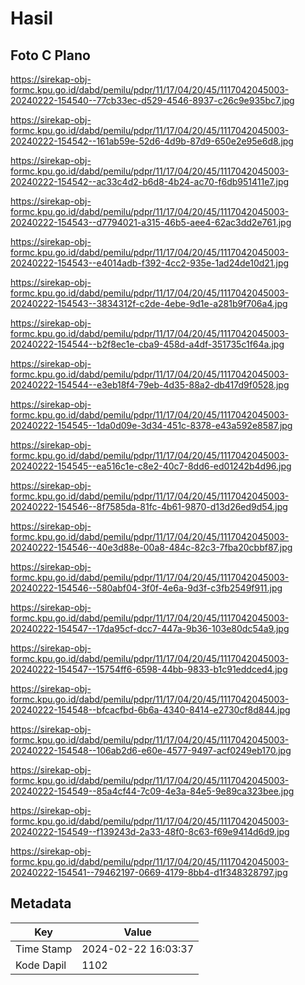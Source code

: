 # Hasil

## Foto C Plano

https://sirekap-obj-formc.kpu.go.id/dabd/pemilu/pdpr/11/17/04/20/45/1117042045003-20240222-154540--77cb33ec-d529-4546-8937-c26c9e935bc7.jpg

https://sirekap-obj-formc.kpu.go.id/dabd/pemilu/pdpr/11/17/04/20/45/1117042045003-20240222-154542--161ab59e-52d6-4d9b-87d9-650e2e95e6d8.jpg

https://sirekap-obj-formc.kpu.go.id/dabd/pemilu/pdpr/11/17/04/20/45/1117042045003-20240222-154542--ac33c4d2-b6d8-4b24-ac70-f6db951411e7.jpg

https://sirekap-obj-formc.kpu.go.id/dabd/pemilu/pdpr/11/17/04/20/45/1117042045003-20240222-154543--d7794021-a315-46b5-aee4-62ac3dd2e761.jpg

https://sirekap-obj-formc.kpu.go.id/dabd/pemilu/pdpr/11/17/04/20/45/1117042045003-20240222-154543--e4014adb-f392-4cc2-935e-1ad24de10d21.jpg

https://sirekap-obj-formc.kpu.go.id/dabd/pemilu/pdpr/11/17/04/20/45/1117042045003-20240222-154543--3834312f-c2de-4ebe-9d1e-a281b9f706a4.jpg

https://sirekap-obj-formc.kpu.go.id/dabd/pemilu/pdpr/11/17/04/20/45/1117042045003-20240222-154544--b2f8ec1e-cba9-458d-a4df-351735c1f64a.jpg

https://sirekap-obj-formc.kpu.go.id/dabd/pemilu/pdpr/11/17/04/20/45/1117042045003-20240222-154544--e3eb18f4-79eb-4d35-88a2-db417d9f0528.jpg

https://sirekap-obj-formc.kpu.go.id/dabd/pemilu/pdpr/11/17/04/20/45/1117042045003-20240222-154545--1da0d09e-3d34-451c-8378-e43a592e8587.jpg

https://sirekap-obj-formc.kpu.go.id/dabd/pemilu/pdpr/11/17/04/20/45/1117042045003-20240222-154545--ea516c1e-c8e2-40c7-8dd6-ed01242b4d96.jpg

https://sirekap-obj-formc.kpu.go.id/dabd/pemilu/pdpr/11/17/04/20/45/1117042045003-20240222-154546--8f7585da-81fc-4b61-9870-d13d26ed9d54.jpg

https://sirekap-obj-formc.kpu.go.id/dabd/pemilu/pdpr/11/17/04/20/45/1117042045003-20240222-154546--40e3d88e-00a8-484c-82c3-7fba20cbbf87.jpg

https://sirekap-obj-formc.kpu.go.id/dabd/pemilu/pdpr/11/17/04/20/45/1117042045003-20240222-154546--580abf04-3f0f-4e6a-9d3f-c3fb2549f911.jpg

https://sirekap-obj-formc.kpu.go.id/dabd/pemilu/pdpr/11/17/04/20/45/1117042045003-20240222-154547--17da95cf-dcc7-447a-9b36-103e80dc54a9.jpg

https://sirekap-obj-formc.kpu.go.id/dabd/pemilu/pdpr/11/17/04/20/45/1117042045003-20240222-154547--15754ff6-6598-44bb-9833-b1c91eddced4.jpg

https://sirekap-obj-formc.kpu.go.id/dabd/pemilu/pdpr/11/17/04/20/45/1117042045003-20240222-154548--bfcacfbd-6b6a-4340-8414-e2730cf8d844.jpg

https://sirekap-obj-formc.kpu.go.id/dabd/pemilu/pdpr/11/17/04/20/45/1117042045003-20240222-154548--106ab2d6-e60e-4577-9497-acf0249eb170.jpg

https://sirekap-obj-formc.kpu.go.id/dabd/pemilu/pdpr/11/17/04/20/45/1117042045003-20240222-154549--85a4cf44-7c09-4e3a-84e5-9e89ca323bee.jpg

https://sirekap-obj-formc.kpu.go.id/dabd/pemilu/pdpr/11/17/04/20/45/1117042045003-20240222-154549--f139243d-2a33-48f0-8c63-f69e9414d6d9.jpg

https://sirekap-obj-formc.kpu.go.id/dabd/pemilu/pdpr/11/17/04/20/45/1117042045003-20240222-154541--79462197-0669-4179-8bb4-d1f348328797.jpg


## Metadata

| Key        | Value               |
| ---------- | ------------------- |
| Time Stamp | 2024-02-22 16:03:37 |
| Kode Dapil | 1102                |



